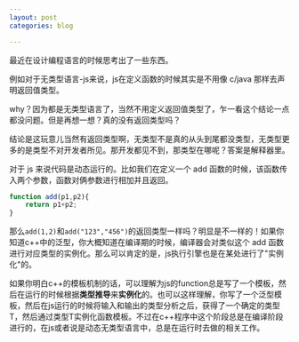 ```yaml
---
layout: post
categories: blog

---
```


最近在设计编程语言的时候思考出了一些东西。

例如对于无类型语言-js来说，js在定义函数的时候其实是不用像 c/java 那样去声明返回值类型。

why？因为都是无类型语言了，当然不用定义返回值类型了，乍一看这个结论一点都没问题。但是再想一想？真的没有返回类型吗？

结论是这玩意儿当然有返回类型啊，无类型不是真的从头到尾都没类型，无类型更多的是类型不对开发者所见。那开发都见不到，那类型在哪呢？答案是解释器里。

对于 js 来说代码是动态运行的。比如我们在定义一个 add 函数的时候，该函数传入两个参数，函数对俩参数进行相加并且返回。

```js
function add(p1,p2){
    return p1+p2;
}
```

那么`add(1,2)`和`add("123","456")`的返回类型一样吗？明显是不一样的！如果你知道c++中的泛型，你大概知道在编译期的时候，编译器会对类似这个 add 函数进行对应类型的实例化。那么可以肯定的是，js执行引擎也是在某处进行了"实例化"的。

如果你明白c++的模板机制的话，可以理解为js的function总是写了一个模板，然后在运行的时候根据**类型推导**来**实例化**的。也可以这样理解，你写了一个泛型模板，然后在js运行的时候将输入和输出的类型分析之后，获得了一个确定的类型T，然后通过类型T实例化函数模板。不过在c++程序中这个阶段总是在编译阶段进行的，在js或者说是动态无类型语言中，总是在运行时去做的相关工作。